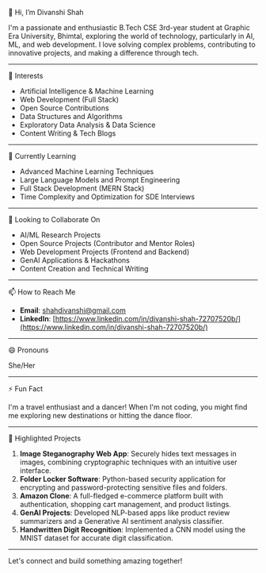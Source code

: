 👋 Hi, I’m Divanshi Shah

I'm a passionate and enthusiastic B.Tech CSE 3rd-year student at Graphic Era University, Bhimtal, exploring the world of technology, particularly in AI, ML, and web development. 
I love solving complex problems, contributing to innovative projects, and making a difference through tech.

---

👀 Interests

- Artificial Intelligence & Machine Learning
- Web Development (Full Stack)
- Open Source Contributions
- Data Structures and Algorithms
- Exploratory Data Analysis & Data Science
- Content Writing & Tech Blogs

---

🌱 Currently Learning

- Advanced Machine Learning Techniques
- Large Language Models and Prompt Engineering
- Full Stack Development (MERN Stack)
- Time Complexity and Optimization for SDE Interviews

---
💞️ Looking to Collaborate On

- AI/ML Research Projects
- Open Source Projects (Contributor and Mentor Roles)
- Web Development Projects (Frontend and Backend)
- GenAI Applications & Hackathons
- Content Creation and Technical Writing

---

📫 How to Reach Me

- **Email**: shahdivanshi@gmail.com
- **LinkedIn**: [https://www.linkedin.com/in/divanshi-shah-72707520b/](https://www.linkedin.com/in/divanshi-shah-72707520b/)

---
😄 Pronouns

She/Her

---

⚡ Fun Fact

I'm a travel enthusiast and a dancer! When I'm not coding, you might find me exploring new destinations or hitting the dance floor.

---

📜 Highlighted Projects

1. **Image Steganography Web App**: Securely hides text messages in images, combining cryptographic techniques with an intuitive user interface.
2. **Folder Locker Software**: Python-based security application for encrypting and password-protecting sensitive files and folders.
3. **Amazon Clone**: A full-fledged e-commerce platform built with authentication, shopping cart management, and product listings.
4. **GenAI Projects**: Developed NLP-based apps like product review summarizers and a Generative AI sentiment analysis classifier.
5. **Handwritten Digit Recognition**: Implemented a CNN model using the MNIST dataset for accurate digit classification.

---

Let's connect and build something amazing together!
